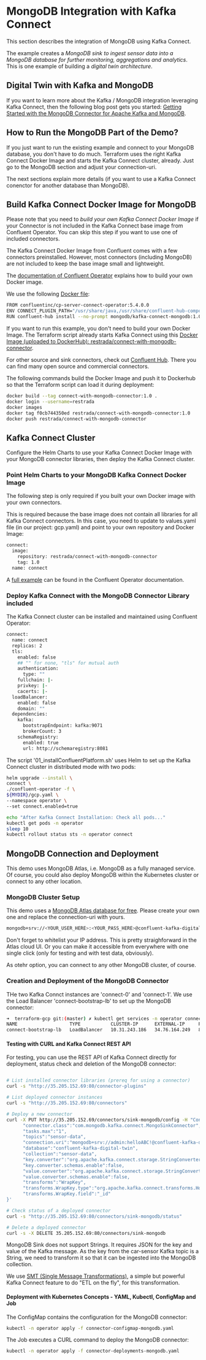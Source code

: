 # MongoDB Integration with Kafka Connect

This section describes the integration of MongoDB using Kafka Connect.

The example creates a *MongoDB sink to ingest sensor data into a MongoDB database for further monitoring, aggregations and analytics*. This is one example of building a *digital twin architecture*.

## Digital Twin with Kafka and MongoDB

If you want to learn more about the Kafka / MongoDB integration leveraging Kafka Connect, then the following blog post gets you started: [Getting Started with the MongoDB Connector for Apache Kafka and MongoDB](https://www.confluent.io/blog/getting-started-mongodb-connector-for-apache-kafka-and-mongodb/).

## How to Run the MongoDB Part of the Demo?

If you just want to run the existing example and connect to your MongoDB database, you don't have to do much. Terraform uses the right Kafka Connect Docker Image and starts the Kafka Connect cluster, already. Just go to the MongoDB section and adjust your connection-uri.

The next sections explain more details (if you want to use a Kafka Connect conenctor for another database than MongoDB).

## Build Kafka Connect Docker Image for MongoDB

Please note that you need to *build your own Kafka Connect Docker Image* if your Connector is not included in the Kafka Connect base image from Confluent Operator. You can skip this step if you want to use one of included connectors.

The Kafka Connect Docker Image from Confluent comes with a few connectors preinstalled. However, most connectors (including MongoDB) are not included to keep the base image small and lightweight.

The [documentation of Confluent Operator](https://docs.confluent.io/current/tutorials/examples/kubernetes/gke-base/docs/index.html#connector-deployments) explains how to build your own Docker image.

We use the following [Docker file](Dockerfile):

```bash
FROM confluentinc/cp-server-connect-operator:5.4.0.0
ENV CONNECT_PLUGIN_PATH="/usr/share/java,/usr/share/confluent-hub-components"
RUN confluent-hub install --no-prompt mongodb/kafka-connect-mongodb:1.0.1
```

If you want to run this example, you don't need to build your own Docker Image. The Terraform script already starts Kafka Connect using this [Docker Image (uploaded to DockerHub): restrada/connect-with-mongodb-connector](https://hub.docker.com/repository/docker/restrada/connect-with-mongodb-connector).

For other source and sink connectors, check out [Confluent Hub](https://www.confluent.io/hub/). There you can find many open source and commercial connectors.

The following commands build the Docker Image and push it to Dockerhub so that the Terraform script can load it during deployment:

```bash
docker build --tag connect-with-mongodb-connector:1.0 .
docker login --username=restrada
docker images
docker tag f0cb744350ed restrada/connect-with-mongodb-connector:1.0
docker push restrada/connect-with-mongodb-connector
```

## Kafka Connect Cluster

Configure the Helm Charts to use your Kafka Connect Docker Image with your MongoDB connector libraries, then deploy the Kafka Connect cluster.

### Point Helm Charts to your MongoDB Kafka Connect Docker Image

The following step is only required if you built your own Docker image with your own connectors.

This is required because the base image does not contain all libraries for all Kafka Connect connectors. In this case, you need to update to values.yaml file (in our project: gcp.yaml) and point to your own repository and Docker Image:

```bash
connect:
  image:
    repository: restrada/connect-with-mongodb-connector
    tag: 1.0
  name: connect
```

A [full example](https://github.com/confluentinc/examples/blob/5.3.1-post/kubernetes/gke-base/cfg/values.yaml#L53) can be found in the Confluent Operator documentation.

### Deploy Kafka Connect with the MongoDB Connector Library included

The Kafka Connect cluster can be installed and maintained using Confluent Operator:

```bash
connect:
  name: connect
  replicas: 2
  tls:
    enabled: false
    ## "" for none, "tls" for mutual auth
    authentication:
      type: ""
    fullchain: |-
    privkey: |-
    cacerts: |-
  loadBalancer:
    enabled: false
    domain: ""
  dependencies:
    kafka:
      bootstrapEndpoint: kafka:9071
      brokerCount: 3
    schemaRegistry:
      enabled: true
      url: http://schemaregistry:8081
```

The script '01_installConfluentPlatform.sh' uses Helm to set up the Kafka Connect cluster in distributed mode with two pods:

```bash
helm upgrade --install \
connect \
./confluent-operator -f \
${MYDIR}/gcp.yaml \
--namespace operator \
--set connect.enabled=true

echo "After Kafka Connect Installation: Check all pods..."
kubectl get pods -n operator
sleep 10
kubectl rollout status sts -n operator connect
```

## MongoDB Connection and Deployment

This demo uses MongoDB Atlas, i.e. MongoDB as a fully managed service. Of course, you could also deploy MongoDB within the Kubernetes cluster or connect to any other location.

### MongoDB Cluster Setup

This demo uses a [MongoDB Atlas database for free](https://cloud.mongodb.com/). Please create your own one and replace the connection-uri with yours.

```bash
mongodb+srv://<YOUR_USER_HERE>:<YOUR_PASS_HERE>@confluent-kafka-digital-twin.gcp.mongodb.net/test?retryWrites=true&w=majority
```

Don't forget to whitelist your IP address. This is pretty straighforward in the Atlas cloud UI. Or you can make it accessible from everywhere with one single click (only for testing and with test data, obviously).

As otehr option, you can connect to any other MongoDB cluster, of course.

### Creation and Deployment of the MongoDB Connector

THe two Kafka Connct instances are 'connect-0' and 'connect-1'. We use the Load Balancer 'connect-bootstrap-lb' to set up the MongoDB connector:

```bash
➜  terraform-gcp git:(master) ✗ kubectl get services -n operator connect-bootstrap-lb
NAME                   TYPE           CLUSTER-IP      EXTERNAL-IP     PORT(S)        AGE
connect-bootstrap-lb   LoadBalancer   10.31.243.186   34.76.164.249   80:31942/TCP   20m
```

#### Testing with CURL and Kafka Connect REST API

For testing, you can use the REST API of Kafka Connect directly for deployment, status check and deletion of the MongoDB connector:

```bash

# List installed connector libraries (prereq for using a connector)
curl -s "http://35.205.152.69:80/connector-plugins"

# List deployed connector instances
curl -s "http://35.205.152.69:80/connectors"

# Deploy a new connector
curl -X PUT http://35.205.152.69/connectors/sink-mongodb/config -H "Content-Type: application/json" -d ' {
      "connector.class":"com.mongodb.kafka.connect.MongoSinkConnector",
      "tasks.max":"1",
      "topics":"sensor-data",
      "connection.uri":"mongodb+srv://admin:helloABC!@confluent-kafka-digital-twin.gcp.mongodb.net/test?retryWrites=true&w=majority",
      "database":"confluent-kafka-digital-twin",
      "collection":"sensor-data",
      "key.converter":"org.apache.kafka.connect.storage.StringConverter",
      "key.converter.schemas.enable":false,
      "value.converter":"org.apache.kafka.connect.storage.StringConverter",
      "value.converter.schemas.enable":false,
      "transforms":"WrapKey",
      "transforms.WrapKey.type":"org.apache.kafka.connect.transforms.HoistField$Key",
      "transforms.WrapKey.field":"_id"
}'

# Check status of a deployed connector
curl -s "http://35.205.152.69:80/connectors/sink-mongodb/status"

# Delete a deployed connector
curl -s -X DELETE 35.205.152.69:80/connectors/sink-mongodb
```

MongoDB Sink does not support Strings. It requires JSON for the key and value of the Kafka message. As the key from the car-sensor Kafka topic is a String, we need to transform it so that it can be ingested into the MongoDB collection.

We use [SMT (Single Message Transformations)](https://docs.confluent.io/current/connect/transforms/index.html), a simple but powerful Kafka Connect feature to do "ETL on the fly", for this transformation.

#### Deployment with Kubernetes Concepts - YAML, Kubectl, ConfigMap and Job

The ConfigMap contains the configuration for the MongoDB connector:

```bash
kubectl -n operator apply -f connector-configmap-mongodb.yaml
```

The Job executes a CURL command to deploy the MongoDB connector:

```bash
kubectl -n operator apply -f connector-deployments-mongodb.yaml
```